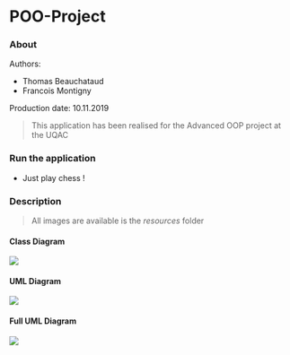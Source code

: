 # POO-Project
### About
Authors:
- Thomas Beauchataud
- Francois Montigny

Production date: 10.11.2019

> This application has been realised for the Advanced OOP project at the UQAC
### Run the application
- Just play chess !

### Description

> All images are available is the _resources_ folder

#### Class Diagram
![](https://github.com/ffcfalcos/POO-Project/blob/master/resources/Class%20Diagram.png)

#### UML Diagram
![](https://github.com/ffcfalcos/POO-Project/blob/master/resources/UML%20Diagram.png)

#### Full UML Diagram
![](https://github.com/ffcfalcos/POO-Project/blob/master/resources/Full%20UML%20Diagram.png)